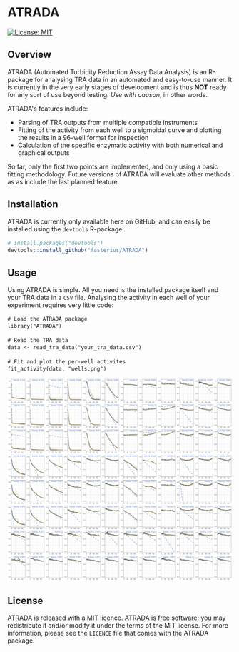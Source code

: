 # ATRADA

[![License: MIT][1]][2]

## Overview

ATRADA (Automated Turbidity Reduction Assay Data Analysis) is an R-package for
analysing TRA data in an automated and easy-to-use manner. It is currently in
the very early stages of development and is thus **NOT** ready for any sort of
use beyond testing. *Use with causon*, in other words.

ATRADA's features include:

 * Parsing of TRA outputs from multiple compatible instruments
 * Fitting of the activity from each well to a sigmoidal curve and plotting the
   results in a 96-well format for inspection
 * Calculation of the specific enzymatic activity with both numerical and
   graphical outputs

So far, only the first two points are implemented, and only using a basic
fitting methodology. Future versions of ATRADA will evaluate other methods as
as include the last planned feature.

## Installation

ATRADA is currently only available here on GitHub, and can easily be installed
using the `devtools` R-package:

```r
# install.packages("devtools")
devtools::install_github("fasterius/ATRADA")
```

## Usage

Using ATRADA is simple. All you need is the installed package itself and your
TRA data in a `CSV` file. Analysing the activity in each well of your
experiment requires very little code:

```{r
# Load the ATRADA package
library("ATRADA")

# Read the TRA data
data <- read_tra_data("your_tra_data.csv")

# Fit and plot the per-well activites
fit_activity(data, "wells.png")
```

<p align="center">
    <img src="man/figures/example_wells.png", alt="Example plate output"/>
</p>

## License

ATRADA is released with a MIT licence. ATRADA is free software: you may
redistribute it and/or modify it under the terms of the MIT license. For more
information, please see the `LICENCE` file that comes with the ATRADA package.

[1]: https://img.shields.io/badge/License-MIT-blue.svg
[2]: https://opensource.org/licenses/MIT
